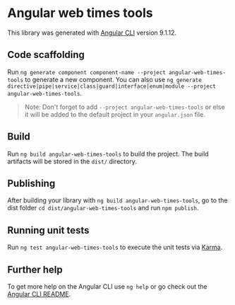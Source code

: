 # Angular web times tools

This library was generated with [Angular CLI](https://github.com/angular/angular-cli) version 9.1.12.

## Code scaffolding

Run `ng generate component component-name --project angular-web-times-tools` to generate a new component. You can also use `ng generate directive|pipe|service|class|guard|interface|enum|module --project angular-web-times-tools`.
> Note: Don't forget to add `--project angular-web-times-tools` or else it will be added to the default project in your `angular.json` file. 

## Build

Run `ng build angular-web-times-tools` to build the project. The build artifacts will be stored in the `dist/` directory.

## Publishing

After building your library with `ng build angular-web-times-tools`, go to the dist folder `cd dist/angular-web-times-tools` and run `npm publish`.

## Running unit tests

Run `ng test angular-web-times-tools` to execute the unit tests via [Karma](https://karma-runner.github.io).

## Further help

To get more help on the Angular CLI use `ng help` or go check out the [Angular CLI README](https://github.com/angular/angular-cli/blob/master/README.md).
